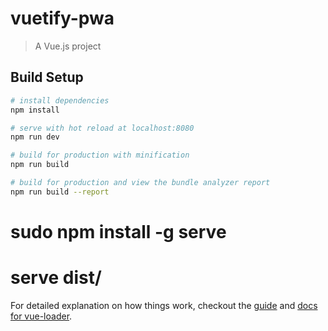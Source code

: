 # vuetify-pwa

> A Vue.js project

## Build Setup

``` bash
# install dependencies
npm install

# serve with hot reload at localhost:8080
npm run dev

# build for production with minification
npm run build

# build for production and view the bundle analyzer report
npm run build --report
```

# sudo npm install -g serve

# serve dist/

For detailed explanation on how things work, checkout the [guide](http://vuejs-templates.github.io/webpack/) and [docs for vue-loader](http://vuejs.github.io/vue-loader).
